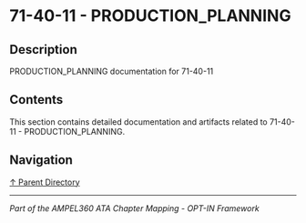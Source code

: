 # 71-40-11 - PRODUCTION_PLANNING

## Description

PRODUCTION_PLANNING documentation for 71-40-11

## Contents

This section contains detailed documentation and artifacts related to 71-40-11 - PRODUCTION_PLANNING.

## Navigation

[↑ Parent Directory](../README.md)

---

*Part of the AMPEL360 ATA Chapter Mapping - OPT-IN Framework*
